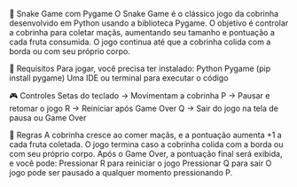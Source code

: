 🐍 Snake Game com Pygame
O Snake Game é o clássico jogo da cobrinha desenvolvido em Python usando a biblioteca Pygame. O objetivo é controlar a cobrinha para coletar maçãs, aumentando seu tamanho e pontuação a cada fruta consumida. O jogo continua até que a cobrinha colida com a borda ou com seu próprio corpo.

🚀 Requisitos
Para jogar, você precisa ter instalado:
Python
Pygame (pip install pygame)
Uma IDE ou terminal para executar o código

🎮 Controles
Setas do teclado → Movimentam a cobrinha
P → Pausar e retomar o jogo
R → Reiniciar após Game Over
Q → Sair do jogo na tela de pausa ou Game Over

📜 Regras
A cobrinha cresce ao comer maçãs, e a pontuação aumenta +1 a cada fruta coletada.
O jogo termina caso a cobrinha colida com a borda ou com seu próprio corpo.
Após o Game Over, a pontuação final será exibida, e você pode:
Pressionar R para reiniciar o jogo
Pressionar Q para sair
O jogo pode ser pausado a qualquer momento pressionando P.
